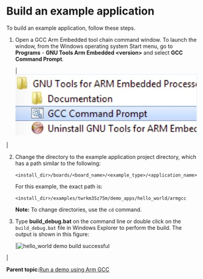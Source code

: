 # Build an example application

To build an example application, follow these steps.

1.  Open a GCC Arm Embedded tool chain command window. To launch the window, from the Windows operating system Start menu, go to **Programs** - **GNU Tools Arm Embedded <version\>** and select **GCC Command Prompt**.

    |![](../images/launch_command_prompt_20.jpg "Launch command prompt")

|

2.  Change the directory to the example application project directory, which has a path similar to the following:

    ```
    <install_dir>/boards/<board_name>/<example_type>/<application_name>/armgcc
    ```

    For this example, the exact path is:

    ```
    <install_dir>/examples/twrkm35z75m/demo_apps/hello_world/armgcc
    ```

    **Note:** To change directories, use the `cd` command.

3.  Type **build\_debug.bat** on the command line or double click on the `build_debug.bat` file in Windows Explorer to perform the build. The output is shown in this figure:

    |![](../images/hello_world_demo_build_successful_km35z75m.png "hello_world demo build
											successful")

|


**Parent topic:**[Run a demo using Arm GCC](../topics/run_a_demo_using_arm__gcc.md)

